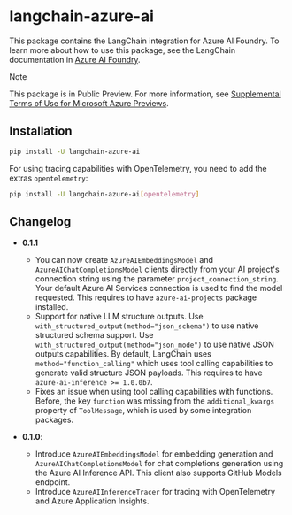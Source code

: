 # langchain-azure-ai

This package contains the LangChain integration for Azure AI Foundry. To learn more about how to use this package, see the LangChain documentation in [Azure AI Foundry](https://aka.ms/azureai/langchain).

> [!NOTE]
> This package is in Public Preview. For more information, see [Supplemental Terms of Use for Microsoft Azure Previews](https://azure.microsoft.com/support/legal/preview-supplemental-terms/).

## Installation

```bash
pip install -U langchain-azure-ai
```

For using tracing capabilities with OpenTelemetry, you need to add the extras `opentelemetry`:

```bash
pip install -U langchain-azure-ai[opentelemetry]
```

## Changelog

- **0.1.1**

  - You can now create `AzureAIEmbeddingsModel` and `AzureAIChatCompletionsModel` clients directly from your AI project's connection string using the parameter `project_connection_string`. Your default Azure AI Services connection is used to find the model requested. This requires to have `azure-ai-projects` package installed.
  - Support for native LLM structure outputs. Use `with_structured_output(method="json_schema")` to use native structured schema support. Use `with_structured_output(method="json_mode")` to use native JSON outputs capabilities. By default, LangChain uses `method="function_calling"` which uses tool calling capabilities to generate valid structure JSON payloads. This requires to have `azure-ai-inference >= 1.0.0b7`.
  - Fixes an issue when using tool calling capabilities with functions. Before, the key `function` was missing from the `additional_kwargs` property of `ToolMessage`, which is used by some integration packages.

- **0.1.0**:

  - Introduce `AzureAIEmbeddingsModel` for embedding generation and `AzureAIChatCompletionsModel` for chat completions generation using the Azure AI Inference API. This client also supports GitHub Models endpoint.
  - Introduce `AzureAIInferenceTracer` for tracing with OpenTelemetry and Azure Application Insights.